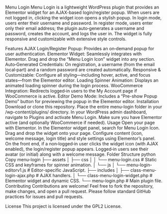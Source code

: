 Menu Login
Menu Login is a lightweight WordPress plugin that provides an Elementor widget for an AJAX-based login/register popup. When users are not logged in, clicking the widget icon opens a stylish popup. In login mode, users enter their username and password. In register mode, users enter only their email address; the plugin auto‑generates a username and password, creates the account, and logs the user in. The widget is fully responsive and customizable with extensive style controls.

Features
AJAX Login/Register Popup: Provides an on‑demand popup for user authentication.
Elementor Widget: Seamlessly integrates with Elementor. Drag and drop the “Menu Login Icon” widget into any section.
Auto‑Generated Credentials: On registration, a username (from the email local‑part) and a random password are created automatically.
Responsive & Customizable: Configure all styling—including hover, active, and focus states—from the Elementor editor.
Loading Spinner Animation: Displays an animated loading spinner during the login process.
WooCommerce Integration: Redirects logged‑in users to the My Account page if WooCommerce is active.
Editor Demo Mode: Includes a “Pre-show Popup Demo” button for previewing the popup in the Elementor editor.
Installation
Download or clone this repository.
Place the entire menu-login folder in your /wp-content/plugins/ directory.
In your WordPress admin dashboard, navigate to Plugins and activate Menu Login.
Make sure you have Elementor active (and optionally WooCommerce if needed).
Usage
Open your page with Elementor.
In the Elementor widget panel, search for Menu Login Icon.
Drag and drop the widget onto your page.
Configure content (icon, welcome message, login title) and style settings using Elementor’s panel.
On the front end, if a non‑logged‑in user clicks the widget icon (with AJAX enabled), the login/register popup appears.
Logged‑in users see their avatar (or initial) along with a welcome message.
Folder Structure
python
Copy
menu-login
├── assets
│   ├── css
│   │   └── menu-login.css       # Static CSS and keyframes for spinner animation.
│   └── js
│       └── menu-login-editorv1.js  # Editor-specific JavaScript.
├── includes
│   ├── class-menu-login-ajax.php   # AJAX handlers.
│   └── class-menu-login-widget.php # Elementor widget and dynamic CSS.
└── menu-login.php              # Main plugin file.
Contributing
Contributions are welcome!
Feel free to fork the repository, make changes, and open a pull request.
Please follow standard GitHub practices for issues and pull requests.

License
This project is licensed under the GPL2 License.

